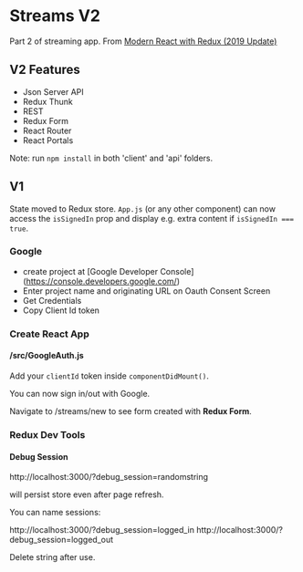 # Streams V2
Part 2 of streaming app.
From [Modern React with Redux (2019 Update)](https://www.udemy.com/course/react-redux/)

## V2 Features
- Json Server API
- Redux Thunk
- REST
- Redux Form
- React Router
- React Portals

Note: run `npm install` in both 'client' and 'api' folders.

## V1
State moved to Redux store. `App.js` (or any other component) can now access the `isSignedIn` prop and display e.g. extra content if `isSignedIn === true`.

### Google

- create project at [Google Developer Console] (https://console.developers.google.com/)
- Enter project name and originating URL on Oauth Consent Screen
- Get Credentials
- Copy Client Id token

### Create React App

#### /src/GoogleAuth.js
Add your `clientId` token inside `componentDidMount()`.


You can now sign in/out with Google.

Navigate to /streams/new to see form created with **Redux Form**.



### Redux Dev Tools

#### Debug Session
http://localhost:3000/?debug_session=randomstring

will persist store even after page refresh.

You can name sessions:

http://localhost:3000/?debug_session=logged_in
http://localhost:3000/?debug_session=logged_out

Delete string after use.